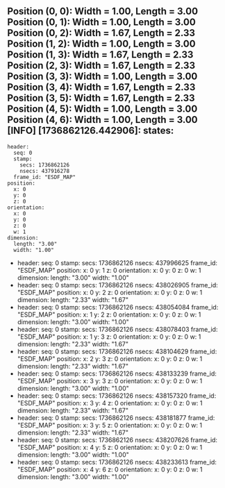Position (0, 0): Width = 1.00, Length = 3.00  
Position (0, 1): Width = 1.00, Length = 3.00  
Position (0, 2): Width = 1.67, Length = 2.33  
Position (1, 2): Width = 1.00, Length = 3.00  
Position (1, 3): Width = 1.67, Length = 2.33  
Position (2, 3): Width = 1.67, Length = 2.33  
Position (3, 3): Width = 1.00, Length = 3.00  
Position (3, 4): Width = 1.67, Length = 2.33  
Position (3, 5): Width = 1.67, Length = 2.33  
Position (4, 5): Width = 1.00, Length = 3.00  
Position (4, 6): Width = 1.00, Length = 3.00  
[INFO] [1736862126.442906]: states: 
  -  
    header: 
      seq: 0
      stamp: 
        secs: 1736862126
        nsecs: 437916278
      frame_id: "ESDF_MAP"
    position: 
      x: 0
      y: 0
      z: 0
    orientation: 
      x: 0
      y: 0
      z: 0
      w: 1
    dimension: 
      length: "3.00"
      width: "1.00"  
  -  
    header: 
      seq: 0
      stamp: 
        secs: 1736862126
        nsecs: 437996625
      frame_id: "ESDF_MAP"
    position: 
      x: 0
      y: 1
      z: 0
    orientation: 
      x: 0
      y: 0
      z: 0
      w: 1
    dimension: 
      length: "3.00"
      width: "1.00"  
  - 
    header: 
      seq: 0
      stamp: 
        secs: 1736862126
        nsecs: 438026905
      frame_id: "ESDF_MAP"
    position: 
      x: 0
      y: 2
      z: 0
    orientation: 
      x: 0
      y: 0
      z: 0
      w: 1
    dimension: 
      length: "2.33"
      width: "1.67"  
  - 
    header: 
      seq: 0
      stamp: 
        secs: 1736862126
        nsecs: 438054084
      frame_id: "ESDF_MAP"
    position: 
      x: 1
      y: 2
      z: 0
    orientation: 
      x: 0
      y: 0
      z: 0
      w: 1
    dimension: 
      length: "3.00"
      width: "1.00"  
  - 
    header: 
      seq: 0
      stamp: 
        secs: 1736862126
        nsecs: 438078403
      frame_id: "ESDF_MAP"
    position: 
      x: 1
      y: 3
      z: 0
    orientation: 
      x: 0
      y: 0
      z: 0
      w: 1
    dimension: 
      length: "2.33"
      width: "1.67"  
  - 
    header: 
      seq: 0
      stamp: 
        secs: 1736862126
        nsecs: 438104629
      frame_id: "ESDF_MAP"
    position: 
      x: 2
      y: 3
      z: 0
    orientation: 
      x: 0
      y: 0
      z: 0
      w: 1
    dimension: 
      length: "2.33"
      width: "1.67"  
  - 
    header: 
      seq: 0
      stamp: 
        secs: 1736862126
        nsecs: 438133239
      frame_id: "ESDF_MAP"
    position: 
      x: 3
      y: 3
      z: 0
    orientation: 
      x: 0
      y: 0
      z: 0
      w: 1
    dimension: 
      length: "3.00"
      width: "1.00"  
  - 
    header: 
      seq: 0
      stamp: 
        secs: 1736862126
        nsecs: 438157320
      frame_id: "ESDF_MAP"
    position: 
      x: 3
      y: 4
      z: 0
    orientation: 
      x: 0
      y: 0
      z: 0
      w: 1
    dimension: 
      length: "2.33"
      width: "1.67"  
  - 
    header: 
      seq: 0
      stamp: 
        secs: 1736862126
        nsecs: 438181877
      frame_id: "ESDF_MAP"
    position: 
      x: 3
      y: 5
      z: 0
    orientation: 
      x: 0
      y: 0
      z: 0
      w: 1
    dimension: 
      length: "2.33"
      width: "1.67"  
  - 
    header: 
      seq: 0
      stamp: 
        secs: 1736862126
        nsecs: 438207626
      frame_id: "ESDF_MAP"
    position: 
      x: 4
      y: 5
      z: 0
    orientation: 
      x: 0
      y: 0
      z: 0
      w: 1
    dimension: 
      length: "3.00"
      width: "1.00"  
  - 
    header: 
      seq: 0
      stamp: 
        secs: 1736862126
        nsecs: 438233613
      frame_id: "ESDF_MAP"
    position: 
      x: 4
      y: 6
      z: 0
    orientation: 
      x: 0
      y: 0
      z: 0
      w: 1
    dimension: 
      length: "3.00"
      width: "1.00"  
